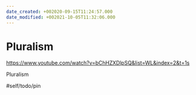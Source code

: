 ```yaml
---
date_created: +002020-09-15T11:24:57.000
date_modified: +002021-10-05T11:32:06.000
---
```


# Pluralism

https://www.youtube.com/watch?v=bChHZXDlpSQ&list=WL&index=2&t=1s

Pluralism

#self/todo/pin
